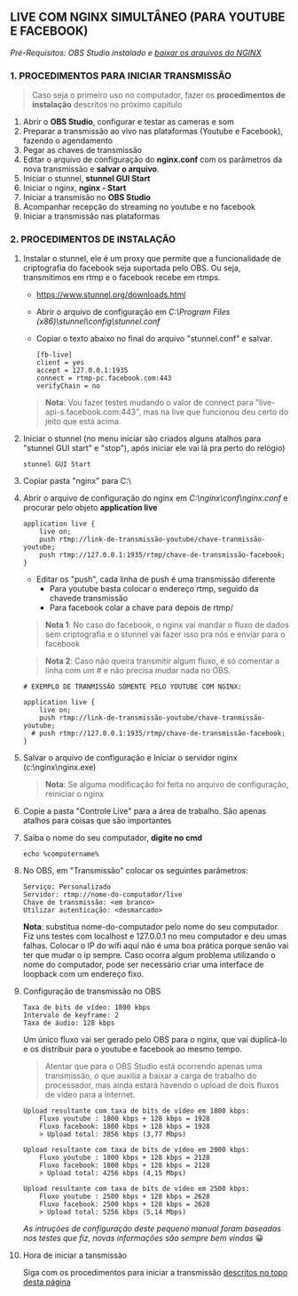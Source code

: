 ## LIVE COM NGINX SIMULTÂNEO (PARA YOUTUBE E FACEBOOK)

_Pré-Requisitos: OBS Studio instalado e [baixar os arquivos do NGINX](https://github.com/alexisantos/nginxlive/raw/master/live-com-nginx-pnsc.zip)_

### 1. PROCEDIMENTOS PARA INICIAR TRANSMISSÃO

> Caso seja o primeiro uso no computador, fazer os **procedimentos de instalação** descritos no próximo capítulo

1. Abrir o **OBS Studio**, configurar e testar as cameras e som
2. Preparar a transmissão ao vivo nas plataformas (Youtube e Facebook), fazendo o agendamento
3. Pegar as chaves de transmissão 
4. Editar o arquivo de configuração do **nginx.conf** com os parâmetros da nova transmissão e **salvar o arquivo**.
5. Iniciar o stunnel, **stunnel GUI Start**
6. Iniciar o nginx, **nginx - Start**
7. Iniciar a transmisão no **OBS Studio**
8. Acompanhar recepção do streaming no youtube e no facebook
6. Iniciar a transmissão nas plataformas

### 2. PROCEDIMENTOS DE INSTALAÇÃO

1. Instalar o stunnel, ele é um proxy que permite que a funcionalidade de criptografia do facebook seja suportada pelo OBS. Ou seja, transmitimos em rtmp e o facebook recebe em rtmps.
	- https://www.stunnel.org/downloads.html
	- Abrir o arquivo de configuração em _C:\Program Files (x86)\stunnel\config\stunnel.conf_
	- Copiar o texto abaixo no final do arquivo "stunnel.conf" e salvar.
    
		  [fb-live]
		  client = yes
		  accept = 127.0.0.1:1935
		  connect = rtmp-pc.facebook.com:443
		  verifyChain = no

    > **Nota**: Vou fazer testes mudando o valor de connect para "live-api-s.facebook.com:443", mas na live que funcionou deu certo do jeito que está acima.

2. Iniciar o stunnel (no menu iniciar são criados alguns atalhos para "stunnel GUI start" e "stop"), após iniciar ele vai lá pra perto do relógio)

       stunnel GUI Start

3. Copiar pasta "nginx" para C:\

4. Abrir o arquivo de configuração do nginx em _C:\nginx\conf\nginx.conf_ e procurar pelo objeto **application live**

       application live {
           live on;
           push rtmp://link-de-transmissão-youtube/chave-tranmissão-youtube;
           push rtmp://127.0.0.1:1935/rtmp/chave-de-transmissão-facebook;
       }

	- Editar os "push", cada linha de push é uma transmissão diferente
		- Para youtube basta colocar o endereço rtmp, seguido da chavede transmissão
		- Para facebook colar a chave para depois de rtmp/
      

    > **Nota 1**: No caso do facebook, o nginx vai mandar o fluxo de dados sem criptografia e o stunnel vai fazer isso pra nós e enviar para o facebook

    > **Nota 2**:  Caso não queira transmitir algum fluxo, é só comentar a linha com um # e não precisa mudar nada no OBS.

       # EXEMPLO DE TRANMISSÃO SOMENTE PELO YOUTUBE COM NGINX: 
       
       application live {
           live on;
           push rtmp://link-de-transmissão-youtube/chave-tranmissão-youtube;
         # push rtmp://127.0.0.1:1935/rtmp/chave-de-transmissão-facebook;
       }
	
5. Salvar o arquivo de configuração e Iniciar o servidor nginx (c:\nginx\nginx.exe)
	> **Nota**: Se alguma modificação foi feita no arquivo de configuração, reiniciar o nginx

6. Copie a pasta "Controle Live" para a área de trabalho. São apenas atalhos para coisas que são importantes

7. Saiba o nome do seu computador, **digite no cmd**

	   echo %computername%

7. No OBS, em "Transmissão" colocar os seguintes parâmetros:

       Serviço: Personalizado
       Servidor: rtmp://nome-do-computador/live
       Chave de transmissão: <em branco> 
       Utilizar autenticação: <desmarcado>
	
    **Nota**: substitua nome-do-computador pelo nome do seu computador. Fiz uns testes com localhost e 127.0.0.1 no meu computador e deu umas falhas. Colocar o IP do wifi aqui não é uma boa prática porque senão vai ter que mudar o ip sempre. Caso ocorra algum problema utilizando o nome do computador, pode ser necessário criar uma interface de loopback com um endereço fixo.

9. Configuração de transmissão no OBS

       Taxa de bits de vídeo: 1800 kbps
       Intervalo de keyframe: 2
       Taxa de áudio: 128 kbps

    Um único fluxo vai ser gerado pelo OBS para o nginx, que vai duplicá-lo e os distribuir para o youtube e facebook ao mesmo tempo.

    > Atentar que para o OBS Studio está ocorrendo apenas uma transmissão, o que auxilia a baixar a carga de trabalho do processador, mas ainda estará havendo o upload de dois fluxos de vídeo para a Internet.

       Upload resultante com taxa de bits de vídeo em 1800 kbps:
           Fluxo youtube : 1800 kbps + 128 kbps = 1928
           Fluxo facebook: 1800 kbps + 128 kbps = 1928
           > Upload total: 3856 kbps (3,77 Mbps)

       Upload resultante com taxa de bits de vídeo em 2000 kbps:
           Fluxo youtube : 1800 kbps + 128 kbps = 2128
           Fluxo facebook: 1800 kbps + 128 kbps = 2128
           > Upload total: 4256 kbps (4,15 Mbps)            

       Upload resultante com taxa de bits de vídeo em 2500 kbps:
           Fluxo youtube : 2500 kbps + 128 kbps = 2628
           Fluxo facebook: 2500 kbps + 128 kbps = 2628
           > Upload total: 5256 kbps (5,14 Mbps)

    _As intruções de configuração deste pequeno manual foram baseadas nos testes que fiz, novas informações são sempre bem vindas_ 😀

10. Hora de iniciar a tansmissão

    Siga com os procedimentos para iniciar a transmissão [descritos no topo desta página](#1-procedimentos-para-iniciar-transmiss%C3%A3o) 

